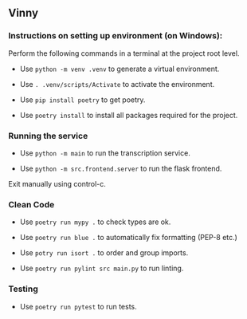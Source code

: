 ## Vinny    

### Instructions on setting up environment (on Windows):

Perform the following commands in a terminal at the project root level.

- Use `python -m venv .venv` to generate a virtual environment.

- Use `. .venv/scripts/Activate` to activate the environment.

- Use `pip install poetry` to get poetry.

- Use `poetry install` to install all packages required for the project.

### Running the service

- Use `python -m main` to run the transcription service.

- Use `python -m src.frontend.server` to run the flask frontend.

Exit manually using control-c.

### Clean Code

- Use `poetry run mypy .` to check types are ok.

- Use `poetry run blue .` to automatically fix formatting (PEP-8 etc.)

- Use `potry run isort .` to order and group imports.

- Use `poetry run pylint src main.py` to run linting.

### Testing

- Use `poetry run pytest` to run tests.